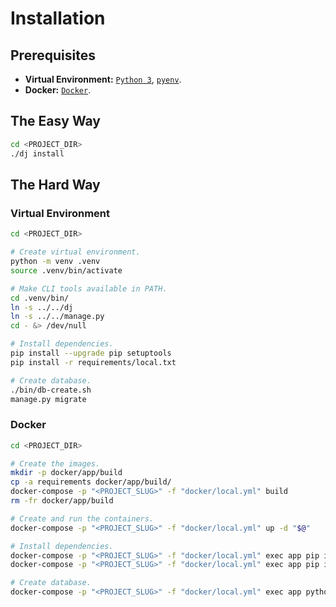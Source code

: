 # Installation

## Prerequisites

- **Virtual Environment:** [`Python 3`](https://www.python.org/downloads/), [`pyenv`](https://github.com/pyenv/pyenv).
- **Docker:** [`Docker`](https://docs.docker.com/get-docker/).


## The Easy Way

```bash
cd <PROJECT_DIR>
./dj install
```


## The Hard Way

### Virtual Environment

```bash
cd <PROJECT_DIR>

# Create virtual environment.
python -m venv .venv
source .venv/bin/activate

# Make CLI tools available in PATH.
cd .venv/bin/
ln -s ../../dj
ln -s ../../manage.py
cd - &> /dev/null

# Install dependencies.
pip install --upgrade pip setuptools
pip install -r requirements/local.txt

# Create database.
./bin/db-create.sh
manage.py migrate
```


### Docker

```bash
cd <PROJECT_DIR>

# Create the images.
mkdir -p docker/app/build
cp -a requirements docker/app/build/
docker-compose -p "<PROJECT_SLUG>" -f "docker/local.yml" build
rm -fr docker/app/build

# Create and run the containers.
docker-compose -p "<PROJECT_SLUG>" -f "docker/local.yml" up -d "$@"

# Install dependencies.
docker-compose -p "<PROJECT_SLUG>" -f "docker/local.yml" exec app pip install --upgrade pip setuptools
docker-compose -p "<PROJECT_SLUG>" -f "docker/local.yml" exec app pip install -r "/app/requirements/local.txt"

# Create database.
docker-compose -p "<PROJECT_SLUG>" -f "docker/local.yml" exec app python manage.py migrate
```
